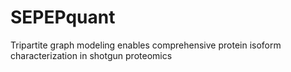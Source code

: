 # SEPEPquant
 Tripartite graph modeling enables comprehensive protein isoform characterization in shotgun proteomics

##

